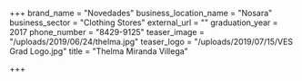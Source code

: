 +++
brand_name = "Novedades"
business_location_name = "Nosara"
business_sector = "Clothing Stores"
external_url = ""
graduation_year = 2017
phone_number = "8429-9125"
teaser_image = "/uploads/2019/06/24/thelma.jpg"
teaser_logo = "/uploads/2019/07/15/VES Grad Logo.jpg"
title = "Thelma Miranda Villega"

+++

